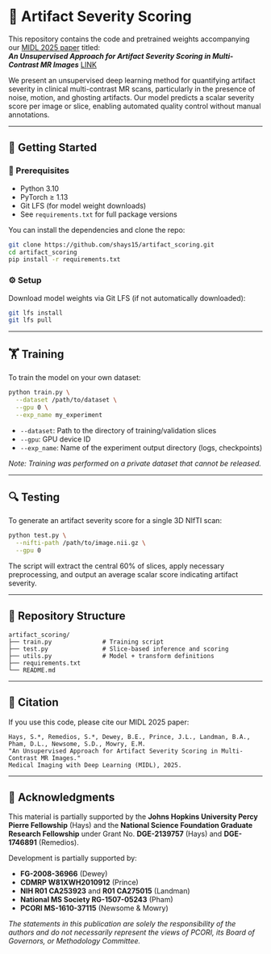 # 📌 Artifact Severity Scoring

This repository contains the code and pretrained weights accompanying our [MIDL 2025 paper](https://2025.midl.io) titled:  
**_An Unsupervised Approach for Artifact Severity Scoring in Multi-Contrast MR Images_** [LINK](https://openreview.net/forum?id=73GUgAhllx#discussion)

We present an unsupervised deep learning method for quantifying artifact severity in clinical multi-contrast MR scans, particularly in the presence of noise, motion, and ghosting artifacts. Our model predicts a scalar severity score per image or slice, enabling automated quality control without manual annotations.

---

## 🚀 Getting Started

### 🧠 Prerequisites
- Python 3.10
- PyTorch ≥ 1.13
- Git LFS (for model weight downloads)
- See `requirements.txt` for full package versions

You can install the dependencies and clone the repo:

```bash
git clone https://github.com/shays15/artifact_scoring.git
cd artifact_scoring
pip install -r requirements.txt
```

### ⚙️ Setup

Download model weights via Git LFS (if not automatically downloaded):

```bash
git lfs install
git lfs pull
```

---

## 🏋️ Training

To train the model on your own dataset:

```bash
python train.py \
  --dataset /path/to/dataset \
  --gpu 0 \
  --exp_name my_experiment
```

- `--dataset`: Path to the directory of training/validation slices  
- `--gpu`: GPU device ID  
- `--exp_name`: Name of the experiment output directory (logs, checkpoints)

_Note: Training was performed on a private dataset that cannot be released._

---

## 🔍 Testing

To generate an artifact severity score for a single 3D NIfTI scan:

```bash
python test.py \
  --nifti-path /path/to/image.nii.gz \
  --gpu 0
```

The script will extract the central 60% of slices, apply necessary preprocessing, and output an average scalar score indicating artifact severity.

---

## 📁 Repository Structure

```
artifact_scoring/
├── train.py              # Training script
├── test.py               # Slice-based inference and scoring
├── utils.py              # Model + transform definitions
├── requirements.txt
└── README.md
```

---

## 🧠 Citation

If you use this code, please cite our MIDL 2025 paper:

```
Hays, S.*, Remedios, S.*, Dewey, B.E., Prince, J.L., Landman, B.A., Pham, D.L., Newsome, S.D., Mowry, E.M. 
"An Unsupervised Approach for Artifact Severity Scoring in Multi-Contrast MR Images." 
Medical Imaging with Deep Learning (MIDL), 2025.
```

---

## 🙏 Acknowledgments

This material is partially supported by the **Johns Hopkins University Percy Pierre Fellowship** (Hays) and the **National Science Foundation Graduate Research Fellowship** under Grant No. **DGE-2139757** (Hays) and **DGE-1746891** (Remedios).

Development is partially supported by:

- **FG-2008-36966** (Dewey)  
- **CDMRP W81XWH2010912** (Prince)  
- **NIH R01 CA253923** and **R01 CA275015** (Landman)  
- **National MS Society RG-1507-05243** (Pham)  
- **PCORI MS-1610-37115** (Newsome & Mowry)

_The statements in this publication are solely the responsibility of the authors and do not necessarily represent the views of PCORI, its Board of Governors, or Methodology Committee._
